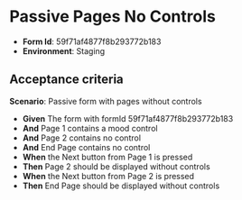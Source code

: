 # Passive Pages No Controls

- **Form Id**: 59f71af4877f8b293772b183
- **Environment**: Staging

## Acceptance criteria

**Scenario**: Passive form with pages without controls

* **Given** The form with formId 59f71af4877f8b293772b183
* **And** Page 1 contains a mood control
* **And** Page 2 contains no control
* **And** End Page contains no control
* **When** the Next button from Page 1 is pressed
* **Then** Page 2 should be displayed without controls
* **When** the Next button from Page 2 is pressed
* **Then** End Page should be displayed without controls